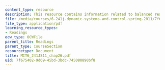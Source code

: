 ```yaml
---
content_type: resource
description: This resource contains information related to balanced realization.
file: /media/courses/6-241j-dynamic-systems-and-control-spring-2011/7f6754029d6945bd3bdc745080890bf8_MIT6_241JS11_chap26.pdf
file_type: application/pdf
learning_resource_types:
- Readings
ocw_type: OCWFile
parent_title: Readings
parent_type: CourseSection
resourcetype: Document
title: MIT6_241JS11_chap26.pdf
uid: 7f675402-9d69-45bd-3bdc-745080890bf8
---
```

